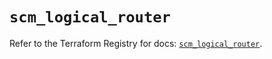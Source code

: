 # `scm_logical_router`

Refer to the Terraform Registry for docs: [`scm_logical_router`](https://registry.terraform.io/providers/paloaltonetworks/scm/1.0.2/docs/resources/logical_router).
